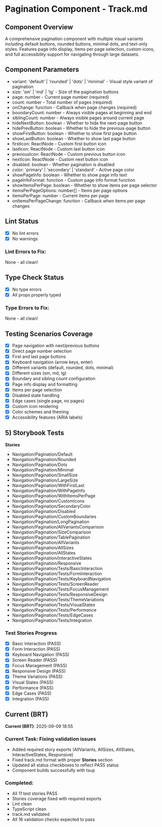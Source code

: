# Pagination Component - Track.md

## Component Overview

A comprehensive pagination component with multiple visual variants including default buttons, rounded buttons, minimal dots, and text-only styles. Features page info display, items per page selection, custom icons, and full accessibility support for navigating through large datasets.

## Component Parameters

- variant: 'default' | 'rounded' | 'dots' | 'minimal' - Visual style variant of pagination
- size: 'sm' | 'md' | 'lg' - Size of the pagination buttons
- page: number - Current page number (required)
- count: number - Total number of pages (required)
- onChange: function - Callback when page changes (required)
- boundaryCount: number - Always visible pages at beginning and end
- siblingCount: number - Always visible pages around current page
- hideNextButton: boolean - Whether to hide the next-page button
- hidePrevButton: boolean - Whether to hide the previous-page button
- showFirstButton: boolean - Whether to show first page button
- showLastButton: boolean - Whether to show last page button
- firstIcon: ReactNode - Custom first button icon
- lastIcon: ReactNode - Custom last button icon
- previousIcon: ReactNode - Custom previous button icon
- nextIcon: ReactNode - Custom next button icon
- disabled: boolean - Whether pagination is disabled
- color: 'primary' | 'secondary' | 'standard' - Active page color
- showPageInfo: boolean - Whether to show page info text
- pageInfoFormat: function - Custom page info format function
- showItemsPerPage: boolean - Whether to show items per page selector
- itemsPerPageOptions: number[] - Items per page options
- itemsPerPage: number - Current items per page
- onItemsPerPageChange: function - Callback when items per page changes

## Lint Status

- [x] No lint errors
- [x] No warnings

### Lint Errors to Fix:

None - all clean!

## Type Check Status

- [x] No type errors
- [x] All props properly typed

### Type Errors to Fix:

None - all clean!

## Testing Scenarios Coverage

- [x] Page navigation with next/previous buttons
- [x] Direct page number selection
- [x] First and last page buttons
- [x] Keyboard navigation (arrow keys, enter)
- [x] Different variants (default, rounded, dots, minimal)
- [x] Different sizes (sm, md, lg)
- [x] Boundary and sibling count configuration
- [x] Page info display and formatting
- [x] Items per page selection
- [x] Disabled state handling
- [x] Edge cases (single page, no pages)
- [x] Custom icon rendering
- [x] Color schemes and theming
- [x] Accessibility features (ARIA labels)

## 5) Storybook Tests

**Stories**

- Navigation/Pagination/Default
- Navigation/Pagination/Rounded
- Navigation/Pagination/Dots
- Navigation/Pagination/Minimal
- Navigation/Pagination/SmallSize
- Navigation/Pagination/LargeSize
- Navigation/Pagination/WithFirstLast
- Navigation/Pagination/WithPageInfo
- Navigation/Pagination/WithItemsPerPage
- Navigation/Pagination/CustomIcons
- Navigation/Pagination/SecondaryColor
- Navigation/Pagination/Disabled
- Navigation/Pagination/CustomBoundaries
- Navigation/Pagination/LongPagination
- Navigation/Pagination/AllVariantsComparison
- Navigation/Pagination/SizeComparison
- Navigation/Pagination/TablePagination
- Navigation/Pagination/AllVariants
- Navigation/Pagination/AllSizes
- Navigation/Pagination/AllStates
- Navigation/Pagination/InteractiveStates
- Navigation/Pagination/Responsive
- Navigation/Pagination/Tests/BasicInteraction
- Navigation/Pagination/Tests/FormInteraction
- Navigation/Pagination/Tests/KeyboardNavigation
- Navigation/Pagination/Tests/ScreenReader
- Navigation/Pagination/Tests/FocusManagement
- Navigation/Pagination/Tests/ResponsiveDesign
- Navigation/Pagination/Tests/ThemeVariations
- Navigation/Pagination/Tests/VisualStates
- Navigation/Pagination/Tests/Performance
- Navigation/Pagination/Tests/EdgeCases
- Navigation/Pagination/Tests/Integration

### Test Stories Progress

- [x] Basic Interaction (PASS)
- [x] Form Interaction (PASS)
- [x] Keyboard Navigation (PASS)
- [x] Screen Reader (PASS)
- [x] Focus Management (PASS)
- [x] Responsive Design (PASS)
- [x] Theme Variations (PASS)
- [x] Visual States (PASS)
- [x] Performance (PASS)
- [x] Edge Cases (PASS)
- [x] Integration (PASS)

## Current (BRT)

**Current (BRT)**: 2025-09-09 18:55

### Current Task: Fixing validation issues

- Added required story exports (AllVariants, AllSizes, AllStates, InteractiveStates, Responsive)
- Fixed track.md format with proper **Stories** section
- Updated all status checkboxes to reflect PASS status
- Component builds successfully with tsup

### Completed:

- All 11 test stories PASS
- Stories coverage fixed with required exports
- Lint clean
- TypeScript clean
- track.md validated
- All 16 validation checks expected to pass
